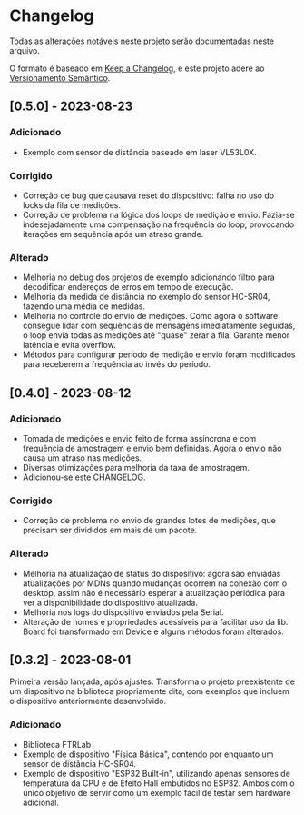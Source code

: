 # Changelog

Todas as alterações notáveis neste projeto serão documentadas neste arquivo.

O formato é baseado em [Keep a Changelog](https://keepachangelog.com/pt-BR/1.0.0/),
e este projeto adere ao [Versionamento Semântico](https://semver.org/lang/pt-BR/spec/v2.0.0.html).

## [0.5.0] - 2023-08-23

### Adicionado

- Exemplo com sensor de distância baseado em laser VL53L0X.

### Corrigido

- Correção de bug que causava reset do dispositivo: falha no uso do locks da fila de medições.
- Correção de problema na lógica dos loops de medição e envio. Fazia-se indesejadamente uma compensação na frequência do loop, provocando iterações em sequência após um atraso grande.

### Alterado

- Melhoria no debug dos projetos de exemplo adicionando filtro para decodificar endereços de erros em tempo de execução.
- Melhoria da medida de distância no exemplo do sensor HC-SR04, fazendo uma média de medidas.
- Melhoria no controle do envio de medições. Como agora o software consegue lidar com sequências de mensagens imediatamente seguidas, o loop envia todas as medições até "quase" zerar a fila. Garante menor latência e evita overflow.
- Métodos para configurar período de medição e envio foram modificados para receberem a frequência ao invés do período.

## [0.4.0] - 2023-08-12

### Adicionado

- Tomada de medições e envio feito de forma assíncrona e com frequência de amostragem e envio bem definidas. Agora o envio não causa um atraso nas medições.
- Diversas otimizações para melhoria da taxa de amostragem.
- Adicionou-se este CHANGELOG.

### Corrigido

- Correção de problema no envio de grandes lotes de medições, que precisam ser divididos em mais de um pacote.

### Alterado

- Melhoria na atualização de status do dispositivo: agora são enviadas atualizações por MDNs quando mudanças ocorrem na conexão com o desktop, assim não é necessário esperar a atualização periódica para ver a disponibilidade do dispositivo atualizada.
- Melhoria nos logs do dispositivo enviados pela Serial.
- Alteração de nomes e propriedades acessíveis para facilitar uso da lib. Board foi transformado em Device e alguns métodos foram alterados.

## [0.3.2] - 2023-08-01

Primeira versão lançada, após ajustes. Transforma o projeto preexistente de um dispositivo na biblioteca propriamente dita, com exemplos que incluem o dispositivo anteriormente desenvolvido.

### Adicionado

- Biblioteca FTRLab
- Exemplo de dispositivo "Física Básica", contendo por enquanto um sensor de distância HC-SR04.
- Exemplo de dispositivo "ESP32 Built-in", utilizando apenas sensores de temperatura da CPU e de Efeito Hall embutidos no ESP32. Ambos com o único objetivo de servir como um exemplo fácil de testar sem hardware adicional.
